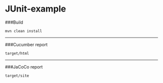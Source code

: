 # JUnit-example

###Build

`mvn clean install`

___

###Cucumber report

`target/html`

___

###JaCoCo report

`target/site`
